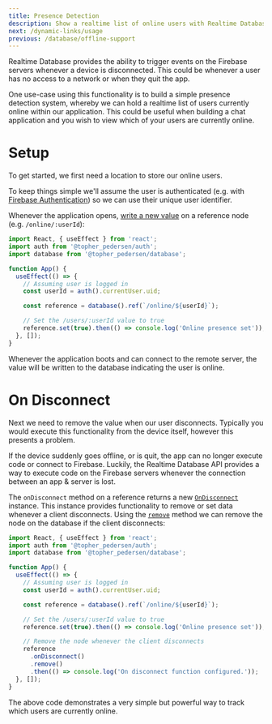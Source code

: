 ```yaml
---
title: Presence Detection
description: Show a realtime list of online users with Realtime Database.
next: /dynamic-links/usage
previous: /database/offline-support
---
```


Realtime Database provides the ability to trigger events on the Firebase servers whenever a device is disconnected. This
could be whenever a user has no access to a network or when they quit the app.

One use-case using this functionality is to build a simple presence detection system, whereby we can hold a realtime list
of users currently online within our application. This could be useful when building a chat application
and you wish to view which of your users are currently online.

# Setup

To get started, we first need a location to store our online users.

To keep things simple we'll assume the user is authenticated (e.g. with [Firebase Authentication](/auth)) so we can use their unique user identifier.

Whenever the application opens, [write a new value](/database/usage#writing-data) on a reference node (e.g. `/online/:userId`):

```jsx
import React, { useEffect } from 'react';
import auth from '@topher_pedersen/auth';
import database from '@topher_pedersen/database';

function App() {
  useEffect(() => {
    // Assuming user is logged in
    const userId = auth().currentUser.uid;

    const reference = database().ref(`/online/${userId}`);

    // Set the /users/:userId value to true
    reference.set(true).then(() => console.log('Online presence set'));
  }, []);
}
```

Whenever the application boots and can connect to the remote server, the value will be written to the database indicating the user is online.

# On Disconnect

Next we need to remove the value when our user disconnects. Typically you would execute this functionality from the device
itself, however this presents a problem.

If the device suddenly goes offline, or is quit, the app can no longer execute code or connect to Firebase. Luckily, the
Realtime Database API provides a way to execute code on the Firebase servers whenever the connection between an app & server
is lost.

The `onDisconnect` method on a reference returns a new [`OnDisconnect`](/reference/database/ondisconnect) instance. This instance
provides functionality to remove or set data whenever a client disconnects. Using the
[`remove`](/reference/database/ondisconnect#remove) method we can remove the node on the database if the client disconnects:

```jsx
import React, { useEffect } from 'react';
import auth from '@topher_pedersen/auth';
import database from '@topher_pedersen/database';

function App() {
  useEffect(() => {
    // Assuming user is logged in
    const userId = auth().currentUser.uid;

    const reference = database().ref(`/online/${userId}`);

    // Set the /users/:userId value to true
    reference.set(true).then(() => console.log('Online presence set'));

    // Remove the node whenever the client disconnects
    reference
      .onDisconnect()
      .remove()
      .then(() => console.log('On disconnect function configured.'));
  }, []);
}
```

The above code demonstrates a very simple but powerful way to track which users are currently online.
